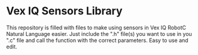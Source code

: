 # Vex IQ Sensors Library

This repository is filled with files to make using sensors in Vex IQ RobotC Natural Language easier. Just include the ".h" file(s) you want to use in you ".c" file and call the function with the correct parameters. Easy to use and edit.
